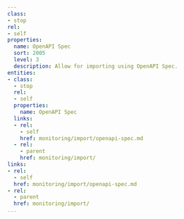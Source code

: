 ```yaml
---
class:
- stop
rel:
- self
properties:
  name: OpenAPI Spec
  sort: 2005
  level: 3
  description: Allow for importing using OpenAPI Spec.
entities:
- class:
  - stop
  rel:
  - self
  properties:
    name: OpenAPI Spec
  links:
  - rel:
    - self
    href: monitoring/import/openapi-spec.md
  - rel:
    - parent
    href: monitoring/import/
links:
- rel:
  - self
  href: monitoring/import/openapi-spec.md
- rel:
  - parent
  href: monitoring/import/
...
```

